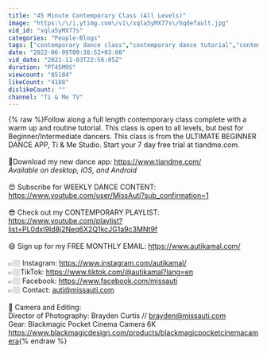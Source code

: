 ```yaml
---
title: "45 Minute Contemporary Class (All Levels)"
image: "https:\/\/i.ytimg.com\/vi\/xqla5yMX77s\/hqdefault.jpg"
vid_id: "xqla5yMX77s"
categories: "People-Blogs"
tags: ["contemporary dance class","contemporary dance tutorial","contemporary dance choreography"]
date: "2022-06-09T09:38:52+03:00"
vid_date: "2021-11-03T22:56:05Z"
duration: "PT45M9S"
viewcount: "85104"
likeCount: "4188"
dislikeCount: ""
channel: "Ti & Me TV"
---
```

{% raw %}Follow along a full length contemporary class complete with a warm up and routine tutorial. This class is open to all levels, but best for Beginner/Intermediate dancers. This class is from the ULTIMATE BEGINNER DANCE APP,  Ti &amp; Me Studio. Start your 7 day free trial at tiandme.com.<br /><br />👯Download my new dance app: <a rel="nofollow" target="blank" href="https://www.tiandme.com/">https://www.tiandme.com/</a> <br />*Available on desktop, iOS, and Android*<br /><br />😍 Subscribe for WEEKLY DANCE CONTENT: <a rel="nofollow" target="blank" href="https://www.youtube.com/user/MissAuti?sub_confirmation=1">https://www.youtube.com/user/MissAuti?sub_confirmation=1</a> <br /><br />😎 Check out my CONTEMPORARY PLAYLIST: <a rel="nofollow" target="blank" href="https://www.youtube.com/playlist?list=PL0dxI9Id8j2Neq6X2Q1kcJG1a9c3MNt9f">https://www.youtube.com/playlist?list=PL0dxI9Id8j2Neq6X2Q1kcJG1a9c3MNt9f</a><br /><br />😄 Sign up for my FREE MONTHLY EMAIL: <a rel="nofollow" target="blank" href="https://www.autikamal.com/">https://www.autikamal.com/</a><br /><br />👉🏼 Instagram: <a rel="nofollow" target="blank" href="https://www.instagram.com/autikamal/">https://www.instagram.com/autikamal/</a><br />👉🏼TikTok: <a rel="nofollow" target="blank" href="https://www.tiktok.com/@autikamal?lang=en">https://www.tiktok.com/@autikamal?lang=en</a><br />👉🏼 Facebook: <a rel="nofollow" target="blank" href="https://www.facebook.com/missauti">https://www.facebook.com/missauti</a><br />👉🏼 Contact: auti@missauti.com <br /><br />📸 Camera and Editing:<br />Director of Photography: Brayden Curtis // brayden@missauti.com<br />Gear: Blackmagic Pocket Cinema Camera 6K<br /><a rel="nofollow" target="blank" href="https://www.blackmagicdesign.com/products/blackmagicpocketcinemacamera">https://www.blackmagicdesign.com/products/blackmagicpocketcinemacamera</a>{% endraw %}
